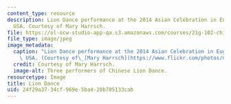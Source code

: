 ```yaml
---
content_type: resource
description: Lion Dance performance at the 2014 Asian Celebration in Eugene, Oregon,
  USA. Courtesy of Mary Harrsch.
file: https://ol-ocw-studio-app-qa.s3.amazonaws.com/courses/21g-102-chinese-ii-regular-spring-2015/24f29a3734cf969e5ba420b785133cab_21g-102s15.jpg
file_type: image/jpeg
image_metadata:
  caption: "Lion Dance performance at the 2014 Asian Celebration in Eugene, Oregon,\
    \ USA. (Courtesy of\_[Mary Harrsch](https://www.flickr.com/photos/mharrsch/15603592924/).)"
  credit: Courtesy of Mary Harrsch.
  image-alt: Three performers of Chinese Lion Dance.
resourcetype: Image
title: Lion Dance
uid: 24f29a37-34cf-969e-5ba4-20b785133cab
---
```

